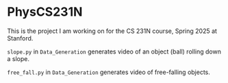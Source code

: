 # PhysCS231N
This is the project I am working on for the CS 231N course, Spring 2025 at Stanford. 

`slope.py` in `Data_Generation` generates video of an object  (ball) rolling down a slope. 

`free_fall.py` in `Data_Generation` generates video of free-falling objects. 